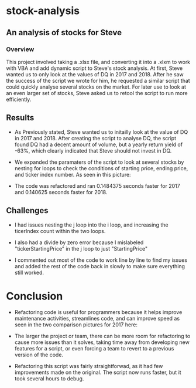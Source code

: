 # stock-analysis
## An analysis of stocks for Steve

### Overview

This project involved taking a .xlsx file, and converting it into a .xlxm to work with VBA and add dynamic script to Steve's stock analysis.
At first, Steve wanted us to only look at the values of DQ in 2017 and 2018. After he saw the success of the script we wrote for him, he requested a similar script that could quickly analyse several stocks on the market.
For later use to look at an even larger set of stocks, Steve asked us to retool the script to run more efficiently.

## Results

- As Previously stated, Steve wanted us to initailly look at the value of DQ in 2017 and 2018. After creating the script to analyse DQ, the script found DQ had a decent amount of volume, but a yearly return yield of -63%, which clearly indicated that Steve should not invest in DQ.
- We expanded the paramaters of the script to look at several stocks by nesting for loops to check the conditions of starting price, ending price, and ticker index number. As seen in this picture:

- The code was refactored and ran 0.1484375 seconds faster for 2017 and 0.140625 seconds faster for 2018.


## Challenges

- I had issues nesting the j loop into the i loop, and increasing the ticerIndex count within the two loops.

- I also had a divide by zero error because I mislabeled "tickerStartingPrice" in the j loop to just "StartingPrice"

- I commented out most of the code to work line by line to find my issues and added the rest of the code back in slowly to make sure everything still worked.

# Conclusion

- Refactoring code is useful for programmers because it helps improve maintenance activities, streamlines code, and can improve speed as seen in the two comparison pictures for 2017 here:

- The larger the project or team, there can be more room for refactoring to cause more issues than it solves, taking time away from developing new features for a script, or even forcing a team to revert to a previous version of the code.

- Refactoring this script was fairly straightforwad, as it had few improvements made on the original. The script now runs faster, but it took several hours to debug.